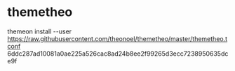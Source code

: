 # themetheo

themeon install --user https://raw.githubusercontent.com/theonoel/themetheo/master/themetheo.tconf 6ddc287ad10081a0ae225a526cac8ad24b8ee2f99265d3ecc7238950635dce9f
